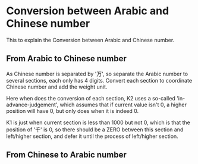 # Conversion between Arabic and Chinese number

This to explain the Conversion between Arabic and Chinese number.

## From Arabic to Chinese number

As Chinese number is separated by '万', so separate the Arabic number to several sections, each only has 4 digits. Convert each section to coordinate Chinese number and add the weight unit.

Here when does the conversion of each section, K2 uses a so-called 'in-advance-judgement', which assumes that if current value isn't 0, a higher position will have 0, but only does when it is indeed 0.

K1 is just when current section is less than 1000 but not 0, which is that the position of '千' is 0, so there should be a ZERO between this section and left/higher section, and defer it until the process of left/higher section.

## From Chinese to Arabic number
